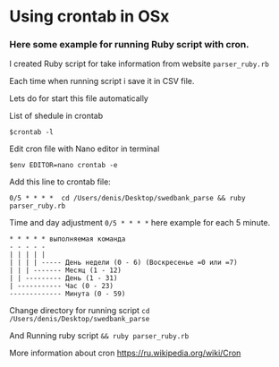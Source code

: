 # Using crontab in OSx

### Here some example for running Ruby script with cron.

I created Ruby script for take information from website `parser_ruby.rb`

Each time when running script i save it in CSV file.

Lets do for start this file automatically 


List of shedule in crontab 

```
$crontab -l
```
Edit cron file with Nano editor in terminal

```
$env EDITOR=nano crontab -e

```
Add this line to crontab file:

```
0/5 * * * *  cd /Users/denis/Desktop/swedbank_parse && ruby parser_ruby.rb
```

Time and day adjustment `0/5 * * * *`  here example for each 5 minute.

```
* * * * * выполняемая команда
- - - - -
| | | | |
| | | | ----- День недели (0 - 6) (Воскресенье =0 или =7)
| | | ------- Месяц (1 - 12)
| | --------- День (1 - 31)
| ----------- Час (0 - 23)
------------- Минута (0 - 59)
```
Change directory for running script `cd /Users/denis/Desktop/swedbank_parse`

And Running ruby script `&& ruby parser_ruby.rb`

More information about cron https://ru.wikipedia.org/wiki/Cron
